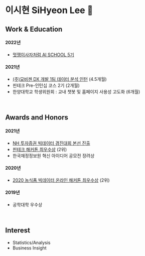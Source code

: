 # 이시현 SiHyeon Lee 👋

## Work & Education
#### 2022년
- [멋쟁이사자처럼 AI SCHOOL 5기](https://github.com/sihyeon3523/LikeLion-AI-School-5th.git)

#### 2021년
- [(주)모비젠 DX 개발 1팀 데이터 분석 인턴](https://github.com/sihyeon3523/Molit-2021-Second-half) (4.5개월)
- 핀테크 Pre-인턴십 코스 2기 (2개월)
- 한양대학교 학생위원회 : 교내 챗봇 및 홈페이지 사용성 고도화 (6개월)
<br>

## Awards and Honors
#### 2021년
- [NH 투자증권 빅데이터 경진대회 본선 진출](https://github.com/sihyeon3523/2021-2nd-NH-Investment-Securities-Big-Data-Competition)
- [핀테크 해커톤 최우수상](https://github.com/FIN-Hackaton/loan-listing-service) (2위)
- 한국재정정보원 혁신 아이디어 공모전 장려상 

#### 2020년
- [2020 농식품 빅데이터 온라인 해커톤 최우수상](https://github.com/sihyeon3523/AgriFood-Bigdata-Online-Hackathon) (2위)

#### 2019년
- 공학대학 우수상 
<br>

## Interest
- Statistics/Analysis
- Business Insight

